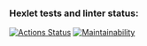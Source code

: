 ### Hexlet tests and linter status:
[![Actions Status](https://github.com/AnastaIz/python-project-50/workflows/hexlet-check/badge.svg)](https://github.com/AnastaIz/python-project-50/actions) [![Maintainability](https://api.codeclimate.com/v1/badges/8ed7ef494ebeaf32d891/maintainability)](https://codeclimate.com/github/AnastaIz/python-project-50/maintainability)